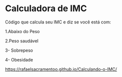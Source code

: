 # Calculadora de IMC
 Código que calcula seu IMC e diz se você está com:

1.Abaixo do Peso

2.Peso saudável

3- Sobrepeso

4- Obesidade

https://rafaelsacramentoo.github.io/Calculando-o-IMC/
